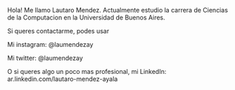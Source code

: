 Hola! Me llamo Lautaro Mendez. Actualmente estudio la carrera de Ciencias de la Computacion en la Universidad de Buenos Aires. 


Si queres contactarme, podes usar

Mi instagram: @laumendezay

Mi twitter: @laumendezay

O si queres algo un poco mas profesional, mi LinkedIn: ar.linkedin.com/lautaro-mendez-ayala


<!---
lmendezayl/lmendezayl is a ✨ special ✨ repository because its `README.md` (this file) appears on your GitHub profile.
You can click the Preview link to take a look at your changes.
--->
